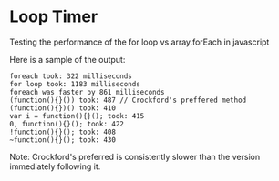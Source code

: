 Loop Timer
========


Testing the performance of the for loop vs array.forEach in javascript

Here is a sample of the output:

    foreach took: 322 milliseconds
    for loop took: 1183 milliseconds
    foreach was faster by 861 milliseconds
    (function(){}()) took: 487 // Crockford's preffered method
    (function(){})() took: 410
    var i = function(){}(); took: 415
    0, function(){}(); took: 422
    !function(){}(); took: 408
    ~function(){}(); took: 430

Note: Crockford's preferred is consistently slower than the version immediately following it.
